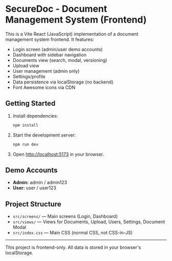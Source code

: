 # SecureDoc - Document Management System (Frontend)

This is a Vite React (JavaScript) implementation of a document management system frontend. It features:

- Login screen (admin/user demo accounts)
- Dashboard with sidebar navigation
- Documents view (search, modal, versioning)
- Upload view
- User management (admin only)
- Settings/profile
- Data persistence via localStorage (no backend)
- Font Awesome icons via CDN

## Getting Started

1. Install dependencies:
   ```sh
   npm install
   ```
2. Start the development server:
   ```sh
   npm run dev
   ```
3. Open [http://localhost:5173](http://localhost:5173) in your browser.

## Demo Accounts
- **Admin:** admin / admin123
- **User:** user / user123

## Project Structure
- `src/screens/` — Main screens (Login, Dashboard)
- `src/views/` — Views for Documents, Upload, Users, Settings, Document Modal
- `src/index.css` — Main CSS (normal CSS, not CSS-in-JS)

---
This project is frontend-only. All data is stored in your browser's localStorage.
